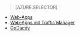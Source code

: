 > [AZURE.SELECTOR]
- [Web-Apps](../articles/web-sites-custom-domain-name.md)
- [Web-Apps mit Traffic Manager](../articles/web-sites-traffic-manager-custom-domain-name.md)
- [GoDaddy](../articles/web-sites-godaddy-custom-domain-name.md)


<!--HONumber=52--> 

